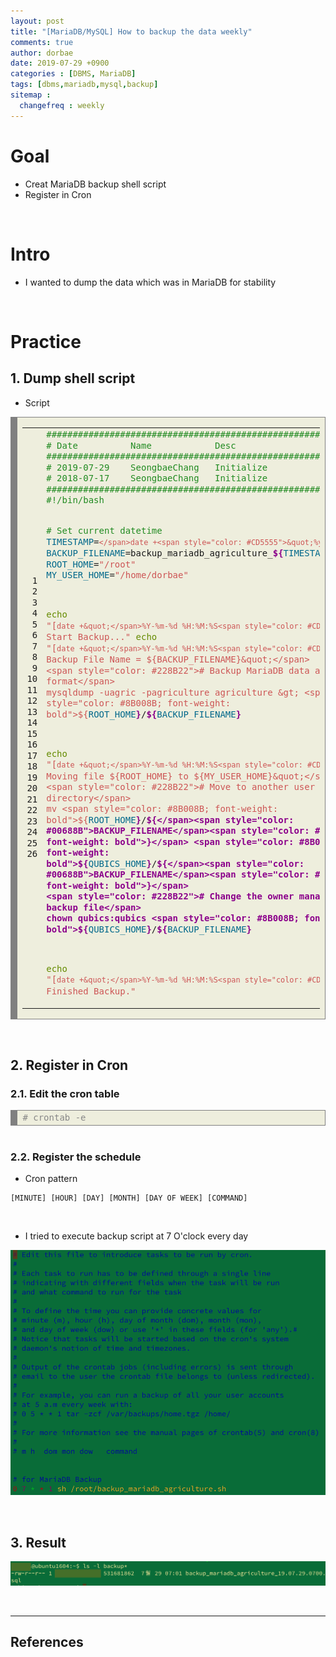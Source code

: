 ```yaml
---
layout: post
title: "[MariaDB/MySQL] How to backup the data weekly"
comments: true
author: dorbae
date: 2019-07-29 +0900
categories : [DBMS, MariaDB]
tags: [dbms,mariadb,mysql,backup]
sitemap :
  changefreq : weekly
---
```


# Goal
* Creat MariaDB backup shell script
* Register in Cron

<br/>

# Intro
* I wanted to dump the data which was in MariaDB for stability

<br />

# Practice

## 1. Dump shell script

* Script

<div markdown="1" style="background: #eeeedd; overflow:auto;width:auto;border:solid gray;border-width:.1em .1em .1em .8em;padding:.2em .6em;"><table><tr><td><pre style="margin: 0; line-height: 125%"> 1
 2
 3
 4
 5
 6
 7
 8
 9
10
11
12
13
14
15
16
17
18
19
20
21
22
23
24
25
26</pre></td><td><pre style="margin: 0; line-height: 125%"><span style="color: #228B22">#####################################################################</span>
<span style="color: #228B22"># Date          Name            Desc</span>
<span style="color: #228B22">#####################################################################</span>
<span style="color: #228B22"># 2019-07-29    SeongbaeChang   Initialize</span>
<span style="color: #228B22"># 2018-07-17    SeongbaeChang   Initialize</span>
<span style="color: #228B22">#####################################################################</span>
<span style="color: #228B22">#!/bin/bash</span>

<span style="color: #228B22"># Set current datetime</span>
<span style="color: #00688B">TIMESTAMP</span>=<span style="color: #CD5555">`</span>date +<span style="color: #CD5555">&quot;%y.%m.%d.%H%M&quot;`</span>
<span style="color: #00688B">BACKUP_FILENAME</span>=backup_mariadb_agriculture_<span style="color: #8B008B; font-weight: bold">${</span><span style="color: #00688B">TIMESTAMP</span><span style="color: #8B008B; font-weight: bold">}</span>.sql
<span style="color: #00688B">ROOT_HOME</span>=<span style="color: #CD5555">&quot;/root&quot;</span>
<span style="color: #00688B">MY_USER_HOME</span>=<span style="color: #CD5555">&quot;/home/dorbae&quot;</span>

<span style="color: #658b00">echo</span> <span style="color: #CD5555">&quot;[`date +&quot;</span>%Y-%m-%d %H:%M:%S<span style="color: #CD5555">&quot;`] Start Backup...&quot;</span>
<span style="color: #658b00">echo</span> <span style="color: #CD5555">&quot;[`date +&quot;</span>%Y-%m-%d %H:%M:%S<span style="color: #CD5555">&quot;`] Backup File Name = ${BACKUP_FILENAME}&quot;</span>
<span style="color: #228B22"># Backup MariaDB data as SQL format</span>
mysqldump -uagric -pagriculture agriculture &gt; <span style="color: #8B008B; font-weight: bold">${</span><span style="color: #00688B">ROOT_HOME</span><span style="color: #8B008B; font-weight: bold">}</span>/<span style="color: #8B008B; font-weight: bold">${</span><span style="color: #00688B">BACKUP_FILENAME</span><span style="color: #8B008B; font-weight: bold">}</span>

<span style="color: #658b00">echo</span> <span style="color: #CD5555">&quot;[`date +&quot;</span>%Y-%m-%d %H:%M:%S<span style="color: #CD5555">&quot;`] Moving file ${ROOT_HOME} to ${MY_USER_HOME}&quot;</span>
<span style="color: #228B22"># Move to another user home directory</span>
mv <span style="color: #8B008B; font-weight: bold">${</span><span style="color: #00688B">ROOT_HOME</span><span style="color: #8B008B; font-weight: bold">}</span>/<span style="color: #8B008B; font-weight: bold">${</span><span style="color: #00688B">BACKUP_FILENAME</span><span style="color: #8B008B; font-weight: bold">}</span> <span style="color: #8B008B; font-weight: bold">${</span><span style="color: #00688B">QUBICS_HOME</span><span style="color: #8B008B; font-weight: bold">}</span>/<span style="color: #8B008B; font-weight: bold">${</span><span style="color: #00688B">BACKUP_FILENAME</span><span style="color: #8B008B; font-weight: bold">}</span>
<span style="color: #228B22"># Change the owner managing the backup file</span>
chown qubics:qubics <span style="color: #8B008B; font-weight: bold">${</span><span style="color: #00688B">QUBICS_HOME</span><span style="color: #8B008B; font-weight: bold">}</span>/<span style="color: #8B008B; font-weight: bold">${</span><span style="color: #00688B">BACKUP_FILENAME</span><span style="color: #8B008B; font-weight: bold">}</span>

<span style="color: #658b00">echo</span> <span style="color: #CD5555">&quot;[`date +&quot;</span>%Y-%m-%d %H:%M:%S<span style="color: #CD5555">&quot;`] Finished Backup.&quot;</span>
</pre></td></tr></table></div>

<br />

## 2. Register in Cron

### 2.1. Edit the cron table

<div style="background: #eeeedd; overflow:auto;width:auto;border:solid gray;border-width:.1em .1em .1em .8em;padding:.2em .6em;"><pre style="margin: 0; line-height: 125%"><span style="color: #888888"># crontab -e</span>
</pre></div>

<br />

### 2.2. Register the schedule

* Cron pattern

```
[MINUTE] [HOUR] [DAY] [MONTH] [DAY OF WEEK] [COMMAND]
```

<br />

* I tried to execute backup script at 7 O'clock every day

![screenshot001](/assets/images/posts/2019/07/2019-07-29-dbms-mariadb-backupscript-001.png)

<br />

## 3. Result

![screenshot002](/assets/images/posts/2019/07/2019-07-29-dbms-mariadb-backupscript-002.png)

<br />

----------

## References
